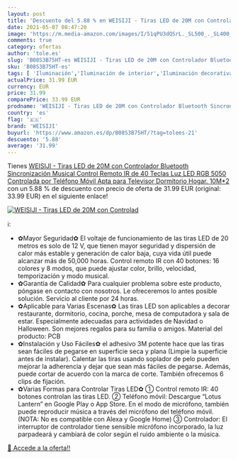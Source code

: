 ```yaml
---
layout: post
title: 'Descuento del 5.88 % en WEISIJI - Tiras LED de 20M con Controlad'
date: 2021-05-07 08:47:20
image: 'https://m.media-amazon.com/images/I/51qPU3dQSrL._SL500_._SL400_.jpg'
comments: true
category: ofertas
author: 'tole.es'
slug: 'B08S3B75HT-es WEISIJI - Tiras LED de 20M con Controlador Bluetooth...'
sku: 'B08S3B75HT-es'
tags: [ 'Iluminación','Iluminación de interior','Iluminación decorativa y para usos específicos de interior','Tiras LED de interior','televisor','weisiji', ]
actualPrice: 31.99 EUR
currency: EUR
price: 31.99
comparePrice: 33.99 EUR
prodname: 'WEISIJI - Tiras LED de 20M con Controlador Bluetooth Sincronización Musical Control Remoto IR de 40 Teclas Luz LED RGB 5050 Controlada por Teléfono Móvil Apta para Televisor Dormitorio  Hogar. 10M*2 '
country: 'es'
flag: '🇪🇸'
brand: 'WEISIJI'
buyurl: 'https://www.amazon.es/dp/B08S3B75HT/?tag=tolees-21'
descuento: '5.88'
average: '31.99'
---
```


Tienes [WEISIJI - Tiras LED de 20M con Controlador Bluetooth Sincronización Musical Control Remoto IR de 40 Teclas Luz LED RGB 5050 Controlada por Teléfono Móvil Apta para Televisor Dormitorio  Hogar. 10M*2 ](https://www.amazon.es/dp/B08S3B75HT/?tag=tolees-21) con un 5.88 % de descuento con precio de oferta de 31.99 EUR (original: 33.99 EUR) en el siguiente enlace!

[![WEISIJI - Tiras LED de 20M con Controlad](https://m.media-amazon.com/images/I/51qPU3dQSrL._SL500_._SL400_.jpg)](https://www.amazon.es/dp/B08S3B75HT/?tag=tolees-21)

ℹ️:

- ✿Mayor Seguridad✿ El voltaje de funcionamiento de las tiras LED de 20 metros es solo de 12 V, que tienen mayor seguridad y dispersión de calor más estable y generación de calor baja, cuya vida útil puede alcanzar más de 50,000 horas. Control remoto IR con 40 botones: 16 colores y 8 modos, que puede ajustar color, brillo, velocidad, temporización y modo musical.
- ✿Garantía de Calidad✿ Para cualquier problema sobre este producto, póngase en contacto con nosotros. Le ofreceremos lo antes posible solución. Servicio al cliente por 24 horas.
- ✿Aplicable para Varias Escenas✿ Las tiras LED son aplicables a decorar restaurante, dormitorio, cocina, porche, mesa de computadora y sala de estar. Especialmente adecuadas para actividades de Navidad o Halloween. Son mejores regalos para su familia o amigos. Material del producto: PCB
- ✿Instalación y Uso Fáciles✿ el adhesivo 3M potente hace que las tiras sean fáciles de pegarse en superficie seca y plana (Limpie la superficie antes de instalar). Calentar las tiras usando soplador de pelo pueden mejorar la adherencia y dejar que sean más fáciles de pegarse. Además, puede cortar de acuerdo con la marca de corte. También ofrecemos 6 clips de fijación.
- ✿Varias Formas para Controlar Tiras LED✿ ① Control remoto IR: 40 botones controlan las tiras LED. ② Teléfono móvil: Descargue “Lotus Lantern” en Google Play o App Store. En el modo de micrófono, también puede reproducir música a través del micrófono del teléfono móvil.(NOTA: No es compatible con Alexa y Google Home) ③ Controlador: El interruptor de controlador tiene sensible micrófono incorporado, la luz parpadeará y cambiará de color según el ruido ambiente o la música.

[🛒 Accede a la oferta!!](https://www.amazon.es/dp/B08S3B75HT/?tag=tolees-21)
